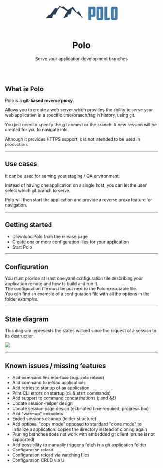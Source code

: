 <p align="center">
    <img src="./.assets/logo.svg" width="50%" />
    <br />
    <br />
    <h1 align="center">Polo</h1>
    <p align="center">Serve your application development branches</p>
    <br /><br />
</p>

## What is Polo  

Polo is a **git-based reverse proxy**.

Allows you to create a web server which provides the ability to serve your web application in a specific time/branch/tag in history, using git.  

You just need to specify the git commit or the branch. A new session will be created for you to navigate into.

Although it provides HTTPS support, it is not intended to be used in production.  

***

## Use cases

It can be used for serving your staging / QA environment.  

Instead of having one application on a single host, you can let the user select which git branch to serve.  

Polo will then start the application and provide a reverse proxy feature for navigation.

***

## Getting started

- Download Polo from the release page
- Create one or more configuration files for your application
- Start Polo

***

## Configuration

You must provide at least one yaml configuration file describing your application remote and how to build and run it.  
The configuration file must be put next to the Polo executable file.  
You can find an example of a configuration file with all the options in the folder *examples*.  

***

## State diagram

This diagram represents the states walked since the request of a session to its destruction.

[![](https://mermaid.ink/img/eyJjb2RlIjoic3RhdGVEaWFncmFtLXYyXG4gICAgcmV0cnk6IFJldHJ5IGxvZ2ljXG4gICAgbm90ZSByaWdodCBvZiByZXRyeVxuICAgICAgICBUaGVyZSdzIGFsd2F5cyBhIGxpbWl0XG4gICAgICAgIGZvciByZXRyaWVzIGNvdW50XG4gICAgZW5kIG5vdGVcblxuICAgIFsqXSAtLT4gYnVpbGQ6IFVzZXIgcmVxdWVzdGVkIGEgc2Vzc2lvblxuICAgIHN0YXRlIGJ1aWxkIHtcbiAgICAgICAgWypdIC0tPiB2YWxpZGF0ZV9yZXF1ZXN0XG4gICAgICAgIHZhbGlkYXRlX3JlcXVlc3QgLS0-IHByb3Zpc2lvbl9mb2xkZXJzXG4gICAgICAgIHByb3Zpc2lvbl9mb2xkZXJzIC0tPiBnaXRfY2hlY2tvdXRcbiAgICAgICAgZ2l0X2NoZWNrb3V0IC0tPiBleGVjdXRlX2NvbW1hbmRzXG4gICAgICAgIGV4ZWN1dGVfY29tbWFuZHMgLS0-IFsqXVxuICAgIH1cbiAgICBidWlsZCAtLT4gaGVhbHRoY2hlY2sgOiBzdWNjZWVkZWRcbiAgICBcbiAgICBmYWlsOiBGYWlsIHJlYXNvblxuICAgIG5vdGUgcmlnaHQgb2YgZmFpbFxuICAgICAgICBDb21tYW5kIGZhaWx1cmUgL1xuICAgICAgICB0aW1lb3V0IHJlYWNoZWRcbiAgICBlbmQgbm90ZVxuXG4gICAgaGVhbHRoY2hlY2sgLS0-IHN0YXJ0IDogc3VjY2VlZGVkXG4gICAgaGVhbHRoY2hlY2sgLS0-IGJ1aWxkIDogZmFpbGVkIChyZXRyeSlcbiAgICBoZWFsdGhjaGVjayAtLT4gZGVzdHJveSA6IGZhaWxlZFxuXG5cbiAgICBidWlsZCAtLT4gYnVpbGQgOiBmYWlsZWQgKHJldHJ5KVxuICAgIGJ1aWxkIC0tPiBjbGVhbiA6IGZhaWxlZFxuXG4gICAgc3RhcnQgLS0-IHJ1bm5pbmdcbiAgICBub3RlIGxlZnQgb2Ygc3RhcnRcbiAgICAgICAgSGVyZSB0aGUgc2Vzc2lvbiBtYXggYWdlXG4gICAgICAgIHN0YXJ0cyB0byBkZWNyZW1lbnRcbiAgICBlbmQgbm90ZVxuXG4gICAgcnVubmluZyAtLT4gZGVzdHJveSA6IHJlcXVlc3RlZCBraWxsXG5cbiAgICBkZXN0cm95IC0tPiBjbGVhbiA6IGZhaWxlZFxuICAgIGRlc3Ryb3kgLS0-IGNsZWFuIDogc3VjY2VlZGVkXG5cbiAgICBjbGVhbiAtLT4gYnVpbGQgOiBzdGFydHVwIHJldHJ5XG5cbiAgICBjbGVhbiAtLT4gWypdIiwibWVybWFpZCI6eyJ0aGVtZSI6ImRlZmF1bHQifSwidXBkYXRlRWRpdG9yIjpmYWxzZX0)](https://mermaid-js.github.io/mermaid-live-editor/#/edit/eyJjb2RlIjoic3RhdGVEaWFncmFtLXYyXG4gICAgcmV0cnk6IFJldHJ5IGxvZ2ljXG4gICAgbm90ZSByaWdodCBvZiByZXRyeVxuICAgICAgICBUaGVyZSdzIGFsd2F5cyBhIGxpbWl0XG4gICAgICAgIGZvciByZXRyaWVzIGNvdW50XG4gICAgZW5kIG5vdGVcblxuICAgIFsqXSAtLT4gYnVpbGQ6IFVzZXIgcmVxdWVzdGVkIGEgc2Vzc2lvblxuICAgIHN0YXRlIGJ1aWxkIHtcbiAgICAgICAgWypdIC0tPiB2YWxpZGF0ZV9yZXF1ZXN0XG4gICAgICAgIHZhbGlkYXRlX3JlcXVlc3QgLS0-IHByb3Zpc2lvbl9mb2xkZXJzXG4gICAgICAgIHByb3Zpc2lvbl9mb2xkZXJzIC0tPiBnaXRfY2hlY2tvdXRcbiAgICAgICAgZ2l0X2NoZWNrb3V0IC0tPiBleGVjdXRlX2NvbW1hbmRzXG4gICAgICAgIGV4ZWN1dGVfY29tbWFuZHMgLS0-IFsqXVxuICAgIH1cbiAgICBidWlsZCAtLT4gaGVhbHRoY2hlY2sgOiBzdWNjZWVkZWRcbiAgICBcbiAgICBmYWlsOiBGYWlsIHJlYXNvblxuICAgIG5vdGUgcmlnaHQgb2YgZmFpbFxuICAgICAgICBDb21tYW5kIGZhaWx1cmUgL1xuICAgICAgICB0aW1lb3V0IHJlYWNoZWRcbiAgICBlbmQgbm90ZVxuXG4gICAgaGVhbHRoY2hlY2sgLS0-IHN0YXJ0IDogc3VjY2VlZGVkXG4gICAgaGVhbHRoY2hlY2sgLS0-IGJ1aWxkIDogZmFpbGVkIChyZXRyeSlcbiAgICBoZWFsdGhjaGVjayAtLT4gZGVzdHJveSA6IGZhaWxlZFxuXG5cbiAgICBidWlsZCAtLT4gYnVpbGQgOiBmYWlsZWQgKHJldHJ5KVxuICAgIGJ1aWxkIC0tPiBjbGVhbiA6IGZhaWxlZFxuXG4gICAgc3RhcnQgLS0-IHJ1bm5pbmdcbiAgICBub3RlIGxlZnQgb2Ygc3RhcnRcbiAgICAgICAgSGVyZSB0aGUgc2Vzc2lvbiBtYXggYWdlXG4gICAgICAgIHN0YXJ0cyB0byBkZWNyZW1lbnRcbiAgICBlbmQgbm90ZVxuXG4gICAgcnVubmluZyAtLT4gZGVzdHJveSA6IHJlcXVlc3RlZCBraWxsXG5cbiAgICBkZXN0cm95IC0tPiBjbGVhbiA6IGZhaWxlZFxuICAgIGRlc3Ryb3kgLS0-IGNsZWFuIDogc3VjY2VlZGVkXG5cbiAgICBjbGVhbiAtLT4gYnVpbGQgOiBzdGFydHVwIHJldHJ5XG5cbiAgICBjbGVhbiAtLT4gWypdIiwibWVybWFpZCI6eyJ0aGVtZSI6ImRlZmF1bHQifSwidXBkYXRlRWRpdG9yIjpmYWxzZX0)

***

## Known issues / missing features
- Add command line interface (e.g. polo reload)
- Add command to reload applications
- Add retries to startup of an application
- Print CLI errors on startup (cli & start commands)
- Add support to command concatenations (; and &&)
- Update session-helper design
- Update session page design (estimated time required, progress bar)
- Add "warmup" endpoints
- Ended sessions cleanup (folder structure)
- Add optional "copy mode" opposed to standard "clone mode" to initialize a application: copies the directory instead of cloning again
- Pruning branches does not work with embedded git client (prune is not supported)
- Add possibility to manually trigger a fetch in a git application folder
- Configuration reload
- Configuration reload via watching files
- Configuration CRUD via UI